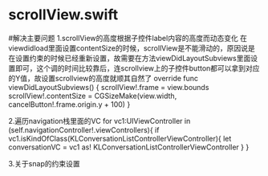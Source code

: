 # scrollView.swift
#解决主要问题
1.scrollView的高度根据子控件label内容的高度而动态变化
在viewdidload里面设置contentSize的时候，scrollView是不能滑动的，原因说是在设置约束的时候已经重新设置，故需要在方法viewDidLayoutSubviews里面设置即可，这个调的时间比较靠后，连scrollview上的子控件button都可以拿到对应的Y值，故设置scrollview的高度就顺其自然了
override func viewDidLayoutSubviews() {
scrollView!.frame = view.bounds
scrollView!.contentSize = CGSizeMake(view.width, cancelButton!.frame.origin.y + 100)
}

2.遍历navigation栈里面的VC
for vc1:UIViewController in (self.navigationController!.viewControllers){
    if vc1.isKindOfClass(KLConversationListControllerViewController){
        let conversationVC = vc1 as! KLConversationListControllerViewController
        }
        }

3.关于snap的约束设置
